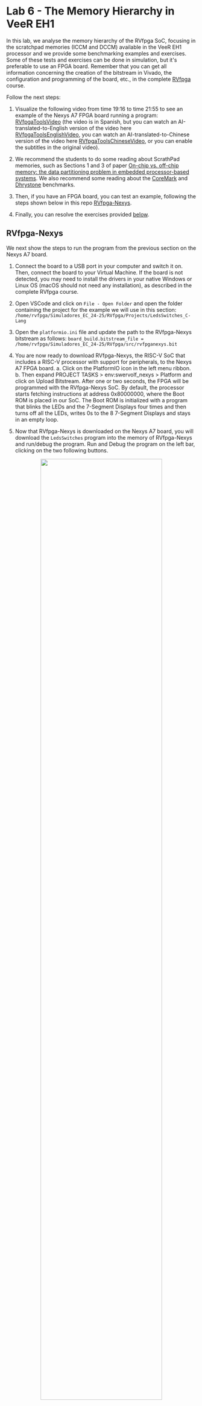# Lab 6 - The Memory Hierarchy in VeeR EH1
In this lab, we analyse the memory hierarchy of the RVfpga SoC, focusing in the scratchpad memories (ICCM and DCCM) available in the VeeR EH1 processor and we provide some benchmarking examples and exercises. Some of these tests and exercises can be done in simulation, but it's preferable to use an FPGA board. Remember that you can get all information concerning the creation of the bitstream in Vivado, the configuration and programming of the board, etc., in the complete [RVfpga](https://university.imgtec.com/rvfpga-el2-v3-0-english-downloads-page/) course. 

Follow the next steps:

1. Visualize the following video from time 19:16 to time 21:55 to see an example of the Nexys A7 FPGA board running a program: [RVfpgaToolsVideo](https://youtu.be/Z8QcQRW7F4s?si=mP2EX5TRlPe8WD-O&t=1156) (the video is in Spanish, but you can watch an AI-translated-to-English version of the video here [RVfpgaToolsEnglishVideo](https://youtu.be/HuAF2XOMQmQ?si=whpN4rKCKX_Q08Z_&t=1156), you can watch an AI-translated-to-Chinese version of the video here [RVfpgaToolsChineseVideo](https://youtu.be/A_c8GACrW9w?si=2PF5bUfPfaN0RdjJ&t=1156), or you can enable the subtitles in the original video).
   
2. We recommend the students to do some reading about ScrathPad memories, such as Sections 1 and 3 of paper [On-chip vs. off-chip memory: the data partitioning problem in embedded processor-based systems](https://dl.acm.org/doi/10.1145/348019.348570). We also recommend some reading about the [CoreMark](https://www.eembc.org/coremark/) and [Dhrystone](https://www.eembc.org/techlit/datasheets/dhrystone_wp.pdf) benchmarks. 

3. Then, if you have an FPGA board, you can test an example, following the steps shown below in this repo [RVfpga-Nexys](https://github.com/artecs-group/RVfpga-sim-addons/blob/main/Integrated_Systems_Architecture/Lab6/README.md#rvfpga-nexys).

4. Finally, you can resolve the exercises provided [below](https://github.com/artecs-group/RVfpga-sim-addons/blob/main/Integrated_Systems_Architecture/Lab6/README.md#exercise-1).


## RVfpga-Nexys
We next show the steps to run the program from the previous section on the Nexys A7 board.

1. Connect the board to a USB port in your computer and switch it on. Then, connect the board to your Virtual Machine. If the board is not detected, you may need to install the drivers in your native Windows or Linux OS (macOS should not need any installation), as described in the complete RVfpga course.

2. Open VSCode and click on ```File - Open Folder``` and open the folder containing the project for the example we will use in this section: ```/home/rvfpga/Simuladores_EC_24-25/RVfpga/Projects/LedsSwitches_C-Lang```

3. Open the ```platformio.ini``` file and update the path to the RVfpga-Nexys bitstream as follows:
  ```board_build.bitstream_file = /home/rvfpga/Simuladores_EC_24-25/RVfpga/src/rvfpganexys.bit```

4. You are now ready to download RVfpga-Nexys, the RISC-V SoC that includes a RISC-V processor with support for peripherals, to the Nexys A7 FPGA board.
   a. Click on the PlatformIO icon in the left menu ribbon.
   b. Then expand PROJECT TASKS > env:swervolf_nexys > Platform and click on Upload Bitstream. After one or two seconds, the FPGA will be programmed with the RVfpga-Nexys SoC. By default, the processor starts fetching instructions at address 0x80000000, where the Boot ROM is placed in our SoC. The Boot ROM is initialized with a program that blinks the LEDs and the 7-Segment Displays four times and then turns off all the LEDs, writes 0s to the 8 7-Segment Displays and stays in an empty loop.

5. Now that RVfpga-Nexys is downloaded on the Nexys A7 board, you will download the ```LedsSwitches``` program into the memory of RVfpga-Nexys and run/debug the program. Run and Debug the program on the left bar, clicking on the two following buttons.

<p align="center">
  <img src="Images/RunDebug.png" width=80% height=80%>
</p>

6. The program will first compile and then debugging will start. To control your debugging session, you can use the debugging toolbar which appears near the top of the editor. PlatformIO sets a temporary breakpoint at the beginning of the ```main``` function. Click on the ```Continue``` button  to run the program. Now toggle the switches on the Nexys A7 FPGA board and view as the corresponding LEDs light up.


## Exercise 1
